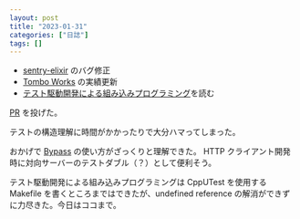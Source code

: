 ```yaml
---
layout: post
title: "2023-01-31"
categories: ["日誌"]
tags: []
---
```


- [sentry-elixir](https://github.com/getsentry/sentry-elixir) のバグ修正
- [Tombo Works](https://www.tombo-works.com/) の実績更新
- [テスト駆動開発による組み込みプログラミング](https://www.amazon.co.jp/dp/4873116147)を読む

[PR](https://github.com/getsentry/sentry-elixir/pull/533) を投げた。

テストの構造理解に時間がかかったりで大分ハマってしまった。

おかげで [Bypass](https://github.com/PSPDFKit-labs/bypass) の使い方がざっくりと理解できた。
HTTP クライアント開発時に対向サーバーのテストダブル（？）として便利そう。

テスト駆動開発による組み込みプログラミングは CppUTest を使用する Makefile を書くところまではできたが、undefined reference の解消ができずに力尽きた。今日はココまで。

